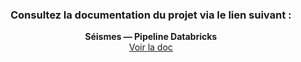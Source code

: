 <div align="center">

### Consultez la documentation du projet via le lien suivant :
**Séismes — Pipeline Databricks**  
<a href="https://app.gitbook.com/o/nSkrnaIz6TugESMxhP8U/s/eTeaiAeZo3htLLCgAzoL/~/changes/3/">Voir la doc</a>

</div>

